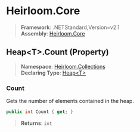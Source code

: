 # Heirloom.Core

> **Framework**: .NETStandard,Version=v2.1  
> **Assembly**: [Heirloom.Core][0]

## Heap\<T>.Count (Property)

> **Namespace**: [Heirloom.Collections][0]  
> **Declaring Type**: [Heap\<T>][1]

### Count

Gets the number of elements contained in the heap.

```cs
public int Count { get; }
```

> **Returns**: `int`

[0]: ../../../Heirloom.Core.md
[1]: ../Heap[T].md

